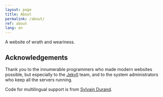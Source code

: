 ```yaml
---
layout: page
title: About
permalink: /about/
ref: about
lang: en
---
```


A website of wrath and weariness.

## Acknowledgements

Thank you to the innumerable programmers who made modern websites possible, 
but especially to the [Jekyll](https://www.jekyllrb.com) team, and to the 
system administrators who keep all the servers running.

Code for multilingual support is from [Sylvain Durand](https://www.sylvaindurand.org/making-jekyll-multilingual/).
